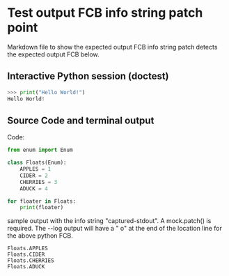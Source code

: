 # Test output FCB info string patch point

Markdown file to show the expected output FCB info string patch detects the
expected output FCB below.

## Interactive Python session (doctest)

```py
>>> print("Hello World!")
Hello World!
```

## Source Code and terminal output

Code:

```python
from enum import Enum

class Floats(Enum):
    APPLES = 1
    CIDER = 2
    CHERRIES = 3
    ADUCK = 4

for floater in Floats:
    print(floater)
```

sample output with the info string "captured-stdout".
A mock.patch() is required. The --log output will have
a " o" at the end of the location line for the
above python FCB.

```captured-stdout
Floats.APPLES
Floats.CIDER
Floats.CHERRIES
Floats.ADUCK
```
